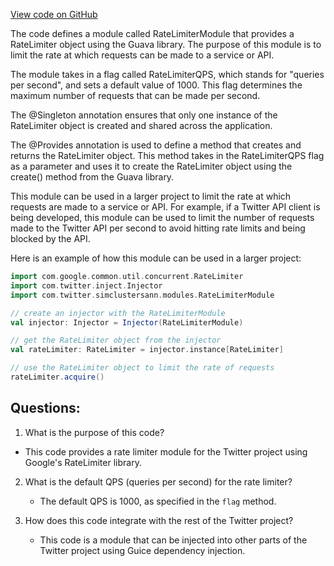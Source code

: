 [View code on GitHub](https://github.com/misbahsy/the-algorithm/simclusters-ann/server/src/main/scala/com/twitter/simclustersann/modules/RateLimiterModule.scala)

The code defines a module called RateLimiterModule that provides a RateLimiter object using the Guava library. The purpose of this module is to limit the rate at which requests can be made to a service or API. 

The module takes in a flag called RateLimiterQPS, which stands for "queries per second", and sets a default value of 1000. This flag determines the maximum number of requests that can be made per second. 

The @Singleton annotation ensures that only one instance of the RateLimiter object is created and shared across the application. 

The @Provides annotation is used to define a method that creates and returns the RateLimiter object. This method takes in the RateLimiterQPS flag as a parameter and uses it to create the RateLimiter object using the create() method from the Guava library. 

This module can be used in a larger project to limit the rate at which requests are made to a service or API. For example, if a Twitter API client is being developed, this module can be used to limit the number of requests made to the Twitter API per second to avoid hitting rate limits and being blocked by the API. 

Here is an example of how this module can be used in a larger project:

```scala
import com.google.common.util.concurrent.RateLimiter
import com.twitter.inject.Injector
import com.twitter.simclustersann.modules.RateLimiterModule

// create an injector with the RateLimiterModule
val injector: Injector = Injector(RateLimiterModule)

// get the RateLimiter object from the injector
val rateLimiter: RateLimiter = injector.instance[RateLimiter]

// use the RateLimiter object to limit the rate of requests
rateLimiter.acquire()
```
## Questions: 
 1. What is the purpose of this code?
   - This code provides a rate limiter module for the Twitter project using Google's RateLimiter library.

2. What is the default QPS (queries per second) for the rate limiter?
   - The default QPS is 1000, as specified in the `flag` method.

3. How does this code integrate with the rest of the Twitter project?
   - This code is a module that can be injected into other parts of the Twitter project using Guice dependency injection.